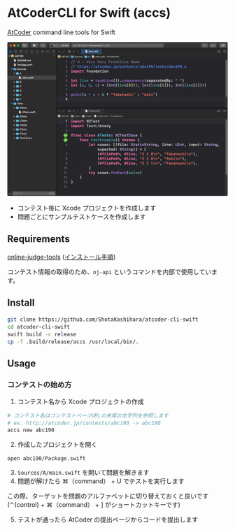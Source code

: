 # AtCoderCLI for Swift (accs)

[AtCoder](https://atcoder.jp/?lang=ja) command line tools for Swift

<img src="misc/top.png">

- コンテスト毎に Xcode プロジェクトを作成します
- 問題ごとにサンプルテストケースを作成します

## Requirements

[online-judge-tools](https://github.com/online-judge-tools/oj) ([インストール手順](https://github.com/online-judge-tools/oj#how-to-install))

コンテスト情報の取得のため、`oj-api` というコマンドを内部で使用しています。

## Install

```bash
git clone https://github.com/ShotaKashihara/atcoder-cli-swift
cd atcoder-cli-swift
swift build -c release
cp -f .build/release/accs /usr/local/bin/.
```

## Usage

### コンテストの始め方

1. コンテスト名から Xcode プロジェクトの作成

```bash
# コンテスト名はコンテストページURLの末尾の文字列を参照します
# ex. http://atcoder.jp/contests/abc190 -> abc190
accs new abc190
```

2. 作成したプロジェクトを開く

```
open abc190/Package.swift
```

3. `Sources/A/main.swift` を開いて問題を解きます
4. 問題が解けたら ⌘（command） + U でテストを実行します

この際、ターゲットを問題のアルファベットに切り替えておくと良いです (⌃(control) + ⌘（command） + ] がショートカットキーです)

5. テストが通ったら AtCoder の提出ページからコードを提出します
